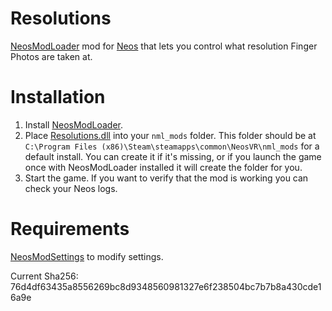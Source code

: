 # Resolutions
[NeosModLoader](https://github.com/zkxs/NeosModLoader) mod for [Neos](https://neos.com/) that lets you control what resolution Finger Photos are taken at.
 
# Installation
1. Install [NeosModLoader](https://github.com/zkxs/NeosModLoader).
2. Place [Resolutions.dll](https://github.com/LeCloutPanda/Resolutions/releases/download/v1.0.2/Resolutions.dll) into your `nml_mods` folder. This folder should be at `C:\Program Files (x86)\Steam\steamapps\common\NeosVR\nml_mods` for a default install. You can create it if it's missing, or if you launch the game once with NeosModLoader installed it will create the folder for you.
3. Start the game. If you want to verify that the mod is working you can check your Neos logs.

# Requirements
[NeosModSettings](https://github.com/badhaloninja/NeosModSettings) to modify settings.

Current Sha256: 76d4df63435a8556269bc8d9348560981327e6f238504bc7b7b8a430cde16a9e
